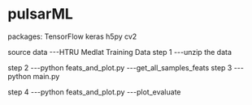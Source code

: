 # pulsarML
packages:
TensorFlow
keras
h5py
cv2




source data 
         ---HTRU Medlat Training Data
step 1
      ---unzip the data

step 2
     ---python feats_and_plot.py
        ---get_all_samples_feats
step 3
     ---python main.py

step 4
     ---python feats_and_plot.py
        ---plot_evaluate
